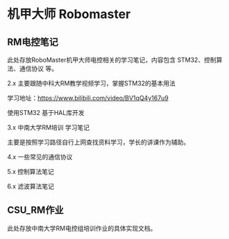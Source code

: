 # 机甲大师 Robomaster

## RM电控笔记

此处存放RoboMaster机甲大师电控相关的学习笔记，内容包含 STM32、控制算法、通信协议 等。

2.x 主要跟随中科大RM教学视频学习，掌握STM32的基本用法

学习地址：https://www.bilibili.com/video/BV1qQ4y167u9

使用STM32 基于HAL库开发

3.x 中南大学RM培训 学习笔记

主要是按照学习路径自行上网查找资料学习，学长的讲课作为辅助。

4.x 一些常见的通信协议

5.x 控制算法笔记

6.x 滤波算法笔记

## CSU_RM作业 

此处存放中南大学RM电控组培训作业的具体实现文档。